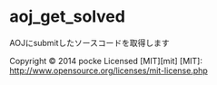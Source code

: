 aoj_get_solved
==============

AOJにsubmitしたソースコードを取得します

Copyright &copy; 2014 pocke
Licensed [MIT][mit]
[MIT]: http://www.opensource.org/licenses/mit-license.php
